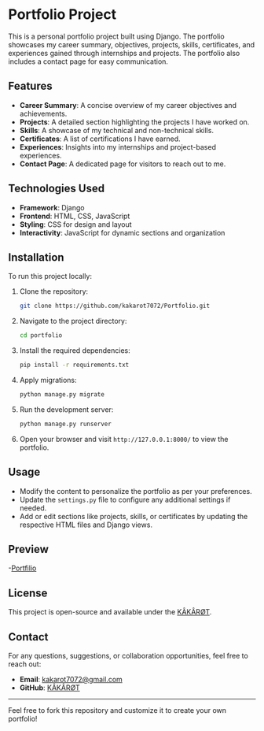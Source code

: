# Portfolio Project

This is a personal portfolio project built using Django. The portfolio showcases my career summary, objectives, projects, skills, certificates, and experiences gained through internships and projects. The portfolio also includes a contact page for easy communication.

## Features
- **Career Summary**: A concise overview of my career objectives and achievements.
- **Projects**: A detailed section highlighting the projects I have worked on.
- **Skills**: A showcase of my technical and non-technical skills.
- **Certificates**: A list of certifications I have earned.
- **Experiences**: Insights into my internships and project-based experiences.
- **Contact Page**: A dedicated page for visitors to reach out to me.

## Technologies Used
- **Framework**: Django
- **Frontend**: HTML, CSS, JavaScript
- **Styling**: CSS for design and layout
- **Interactivity**: JavaScript for dynamic sections and organization

## Installation
To run this project locally:

1. Clone the repository:
   ```bash
   git clone https://github.com/kakarot7072/Portfolio.git
   ```
2. Navigate to the project directory:
   ```bash
   cd portfolio
   ```
3. Install the required dependencies:
   ```bash
   pip install -r requirements.txt
   ```
4. Apply migrations:
   ```bash
   python manage.py migrate
   ```
5. Run the development server:
   ```bash
   python manage.py runserver
   ```
6. Open your browser and visit `http://127.0.0.1:8000/` to view the portfolio.

## Usage
- Modify the content to personalize the portfolio as per your preferences.
- Update the `settings.py` file to configure any additional settings if needed.
- Add or edit sections like projects, skills, or certificates by updating the respective HTML files and Django views.

## Preview
-[Portfilio](https://portfolio-lilac-nine-71.vercel.app)

## License
This project is open-source and available under the [KÂKÂRØT](LICENSE).

## Contact
For any questions, suggestions, or collaboration opportunities, feel free to reach out:

- **Email**: [kakarot7072@gmail.com](mailto:kakarot7072@gmail.com)
- **GitHub**: [KÂKÂRØT](https://github.com/kakarot7072)

---

Feel free to fork this repository and customize it to create your own portfolio!
